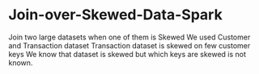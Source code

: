 # Join-over-Skewed-Data-Spark


Join two large datasets when one of them is Skewed
We used Customer and Transaction dataset
Transaction dataset is skewed on few customer keys
We know that dataset is skewed but which keys are skewed is not known.
